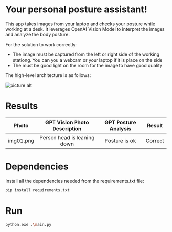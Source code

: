 # Your personal posture assistant!

This app takes images from your laptop and checks your posture while working at a desk.
It leverages OpenAI Vision Model to interpret the images and analyze the body posture.

For the solution to work correctly:
* The image must be captured from the left or right side of the working stationg. You can you a webcam or your laptop if it is place on the side
* The must be good light on the room for the image to have good quality

The high-level architecture is as follows:

![picture alt](https://i.ibb.co/6Nr9Rdz/hl-architecture.png "High-level architecture")

# Results

|Photo|GPT Vision Photo Description|GPT Posture Analysis|Result|
|:---:|:---:|:---:|:---:|
|img01.png|Person head is leaning down|Posture is ok|Correct|

# Dependencies
Install all the dependencies needed from the requirements.txt file: 
```bash
pip install requirements.txt
```

# Run
```bash
python.exe .\main.py
```